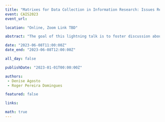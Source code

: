 ```yaml
---
title: "Matrixes for Data Collection in Information Research: Issues Related to Data Reduction and Display"
event: CAIS2023
event_url: 

location: "Online, Zoom Link TBD"

abstract: "The goal of this lightning talk is to foster discussion about the effective analysis and reporting of data collected via interview-based matrixes. Data matrixes are a common qualitative data analysis tool. They are less common at the data collection stage. For this study of the information sharing practices of Brazilian undergraduate students, participants completed a written data matrix in conjunction with semi-structured interviews. The researchers will describe the project and engage audience members in discussing the merits of using matrixes for data collection, ideas for effective data reduction and display, and issues relating to reporting data and findings in translation."

date: "2023-06-08T11:00:00Z"
date_end: "2023-06-08T12:00:00Z"

all_day: false

publishDate: "2023-01-01T00:00:00Z"

authors:
 - Denise Agosto
 - Roger Pereira Domingues

featured: false

links:

math: true
---
```


